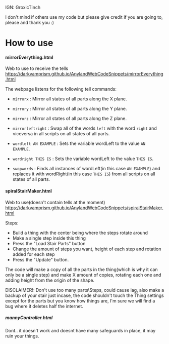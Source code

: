 IGN: GroxicTinch

I don't mind if others use my code but please give credit if you are going to, please and thank you :)

# How to use
#### mirrorEverything.html
Web to use to receive the tells
https://darkvamprism.github.io/AnylandWebCodeSnippets/mirrorEverything.html

The webpage listens for the following tell commands:
* `mirrorx` : Mirror all states of all parts along the X plane.
* `mirrory` : Mirror all states of all parts along the Y plane.
* `mirrorz` : Mirror all states of all parts along the Z plane.

* `mirrorleftright` : Swap all of the words `left` with the word `right` and viceversa in all scripts on all states of all parts.

* `wordleft AN EXAMPLE` : Sets the variable wordLeft to the value `AN EXAMPLE`.
* `wordright THIS IS` : Sets the variable wordLeft to the value `THIS IS`.
* `swapwords` : Finds all instances of wordLeft(in this case `AN EXAMPLE`) and replaces it with wordRight(in this case `THIS IS`) from all scripts on all states of all parts.

#### spiralStairMaker.html
Web to use(doesn't contain tells at the moment)
https://darkvamprism.github.io/AnylandWebCodeSnippets/spiralStairMaker.html

Steps:
* Build a thing with the center being where the steps rotate around
* Make a single step inside this thing
* Press the "Load Stair Parts" button
* Change the amount of steps you want, height of each step and rotation added for each step
* Press the "Update" button.

The code will make a copy of all the parts in the thing(which is why it can only be a single step) and make X amount of copies, rotating each one and adding height from the origin of the shape.

DISCLAIMER!: Don't use too many parts\Steps, could cause lag, also make a backup of your stair just incase, the code shouldn't touch the Thing settings except for the parts but you know how things are, I'm sure we will find a bug where it deletes half the internet.

##### mannyController.html
Dont.. it doesn't work and doesnt have many safeguards in place, it may ruin your things.
